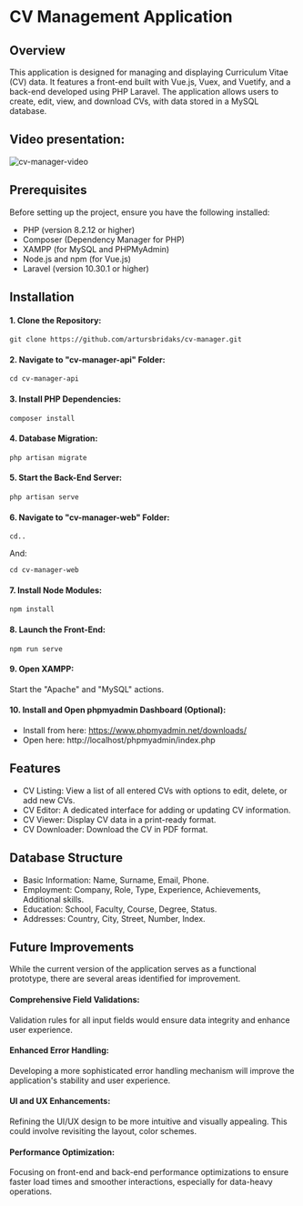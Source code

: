 # CV Management Application

## Overview
This application is designed for managing and displaying Curriculum Vitae (CV) data. It features a front-end built with Vue.js, Vuex, and Vuetify, and a back-end developed using PHP Laravel. The application allows users to create, edit, view, and download CVs, with data stored in a MySQL database.


## Video presentation:

![cv-manager-video](./cv-manager.gif)

## Prerequisites
Before setting up the project, ensure you have the following installed:

* PHP (version 8.2.12 or higher)
* Composer (Dependency Manager for PHP)
* XAMPP (for MySQL and PHPMyAdmin)
* Node.js and npm (for Vue.js)
* Laravel (version 10.30.1 or higher)

## Installation

#### 1. Clone the Repository:

```
git clone https://github.com/artursbridaks/cv-manager.git
```

#### 2. Navigate to "cv-manager-api" Folder:

```
cd cv-manager-api
```

#### 3. Install PHP Dependencies:

```
composer install
```

#### 4. Database Migration:

```
php artisan migrate
```

#### 5. Start the Back-End Server:

```
php artisan serve
```

#### 6. Navigate to "cv-manager-web" Folder:

```
cd..
```

And:

```
cd cv-manager-web
```

#### 7. Install Node Modules:

```
npm install
```

#### 8. Launch the Front-End:

```
npm run serve
```

#### 9. Open XAMPP: 

Start the "Apache" and "MySQL" actions.

#### 10. Install and Open phpmyadmin Dashboard (Optional):

* Install from here: https://www.phpmyadmin.net/downloads/
* Open here: http://localhost/phpmyadmin/index.php

## Features

* CV Listing: View a list of all entered CVs with options to edit, delete, or add new CVs.
* CV Editor: A dedicated interface for adding or updating CV information.
* CV Viewer: Display CV data in a print-ready format.
* CV Downloader: Download the CV in PDF format.

## Database Structure

* Basic Information: Name, Surname, Email, Phone.
* Employment: Company, Role, Type, Experience, Achievements, Additional skills.
* Education: School, Faculty, Course, Degree, Status.
* Addresses: Country, City, Street, Number, Index.

## Future Improvements

While the current version of the application serves as a functional prototype, there are several areas identified for improvement.

#### Comprehensive Field Validations: 

Validation rules for all input fields would ensure data integrity and enhance user experience.

#### Enhanced Error Handling:

Developing a more sophisticated error handling mechanism will improve the application's stability and user experience.

#### UI and UX Enhancements:

Refining the UI/UX design to be more intuitive and visually appealing. This could involve revisiting the layout, color schemes.

#### Performance Optimization: 

Focusing on front-end and back-end performance optimizations to ensure faster load times and smoother interactions, especially for data-heavy operations.